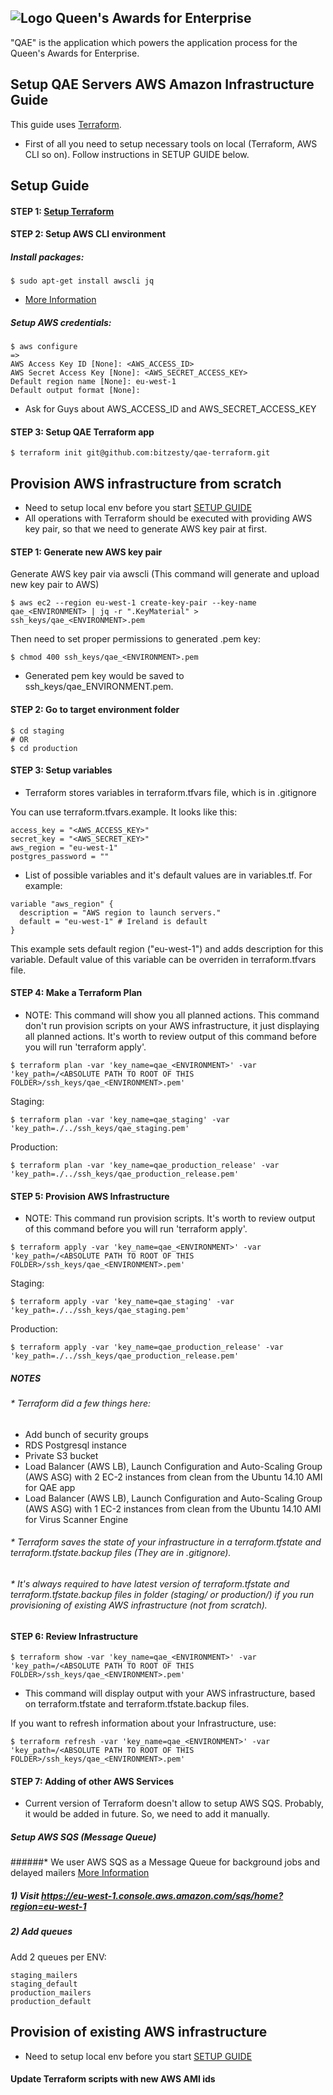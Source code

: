 ![Logo](https://raw.githubusercontent.com/bitzesty/qae/master/public/gov.uk_logotype_crown.png) Queen's Awards for Enterprise
---------------------------

"QAE" is the application which powers the application process for the Queen's Awards for Enterprise.

## Setup QAE Servers AWS Amazon Infrastructure Guide

This guide uses [Terraform](https://www.terraform.io/docs/index.html).

* First of all you need to setup necessary tools on local (Terraform, AWS CLI so on).
  Follow instructions in SETUP GUIDE below.

## Setup Guide

#### STEP 1: [Setup Terraform](https://terraform.io/downloads.html)

#### STEP 2: Setup AWS CLI environment

##### Install packages:
```
$ sudo apt-get install awscli jq
```

* [More Information](http://docs.aws.amazon.com/cli/latest/userguide/installing.html)

##### Setup AWS credentials:

```
$ aws configure
=>
AWS Access Key ID [None]: <AWS_ACCESS_ID>
AWS Secret Access Key [None]: <AWS_SECRET_ACCESS_KEY>
Default region name [None]: eu-west-1
Default output format [None]:
```

* Ask for Guys about AWS_ACCESS_ID and AWS_SECRET_ACCESS_KEY

#### STEP 3: Setup QAE Terraform app

```
$ terraform init git@github.com:bitzesty/qae-terraform.git
```

## Provision AWS infrastructure from scratch

* Need to setup local env before you start [SETUP GUIDE](https://github.com/bitzesty/qae-terraform#step-1-setup-terraform)
* All operations with Terraform should be executed with providing AWS key pair,
  so that we need to generate AWS key pair at first.

#### STEP 1: Generate new AWS key pair

Generate AWS key pair via awscli (This command will generate and upload new key pair to AWS)
```
$ aws ec2 --region eu-west-1 create-key-pair --key-name qae_<ENVIRONMENT> | jq -r ".KeyMaterial" > ssh_keys/qae_<ENVIRONMENT>.pem
```

Then need to set proper permissions to generated .pem key:
```
$ chmod 400 ssh_keys/qae_<ENVIRONMENT>.pem
```

* Generated pem key would be saved to ssh_keys/qae_ENVIRONMENT.pem.

#### STEP 2: Go to target environment folder

```
$ cd staging
# OR
$ cd production
```

#### STEP 3: Setup variables

* Terraform stores variables in terraform.tfvars file, which is in .gitignore

You can use terraform.tfvars.example.
It looks like this:
```
access_key = "<AWS_ACCESS_KEY>"
secret_key = "<AWS_SECRET_KEY>"
aws_region = "eu-west-1"
postgres_password = ""
```

* List of possible variables and it's default values are in variables.tf. For example:

```
variable "aws_region" {
  description = "AWS region to launch servers."
  default = "eu-west-1" # Ireland is default
}
```
This example sets default region ("eu-west-1") and adds description for this variable.
Default value of this variable can be overriden in terraform.tfvars file.

#### STEP 4: Make a Terraform Plan

* NOTE:
  This command will show you all planned actions.
  This command don't run provision scripts on your AWS infrastructure, it just displaying
  all planned actions.
  It's worth to review output of this command before you will run 'terraform apply'.

```
$ terraform plan -var 'key_name=qae_<ENVIRONMENT>' -var 'key_path=/<ABSOLUTE PATH TO ROOT OF THIS FOLDER>/ssh_keys/qae_<ENVIRONMENT>.pem'
```

Staging:
```
$ terraform plan -var 'key_name=qae_staging' -var 'key_path=./../ssh_keys/qae_staging.pem'
```

Production:
```
$ terraform plan -var 'key_name=qae_production_release' -var 'key_path=./../ssh_keys/qae_production_release.pem'
```

#### STEP 5: Provision AWS Infrastructure

* NOTE:
  This command run provision scripts.
  It's worth to review output of this command before you will run 'terraform apply'.

```
$ terraform apply -var 'key_name=qae_<ENVIRONMENT>' -var 'key_path=/<ABSOLUTE PATH TO ROOT OF THIS FOLDER>/ssh_keys/qae_<ENVIRONMENT>.pem'
```

Staging:
```
$ terraform apply -var 'key_name=qae_staging' -var 'key_path=./../ssh_keys/qae_staging.pem'
```

Production:
```
$ terraform apply -var 'key_name=qae_production_release' -var 'key_path=./../ssh_keys/qae_production_release.pem'
```

##### NOTES

###### * Terraform did a few things here:

* Add bunch of security groups
* RDS Postgresql instance
* Private S3 bucket
* Load Balancer (AWS LB), Launch Configuration and Auto-Scaling Group (AWS ASG) with 2 EC-2 instances from clean from the Ubuntu 14.10 AMI for QAE app
* Load Balancer (AWS LB), Launch Configuration and Auto-Scaling Group (AWS ASG) with 1 EC-2 instances from clean from the Ubuntu 14.10 AMI for Virus Scanner Engine

###### * Terraform saves the state of your infrastructure in a terraform.tfstate and terraform.tfstate.backup files (They are in .gitignore).


###### * It's always required to have latest version of terraform.tfstate and terraform.tfstate.backup files in <ENVIRONMENT> folder (staging/ or production/) if you run provisioning of existing AWS infrastructure (not from scratch).

#### STEP 6: Review Infrastructure

```
$ terraform show -var 'key_name=qae_<ENVIRONMENT>' -var 'key_path=/<ABSOLUTE PATH TO ROOT OF THIS FOLDER>/ssh_keys/qae_<ENVIRONMENT>.pem'
```

* This command will display output with your AWS infrastructure, based on terraform.tfstate and terraform.tfstate.backup files.

If you want to refresh information about your Infrastructure, use:

```
$ terraform refresh -var 'key_name=qae_<ENVIRONMENT>' -var 'key_path=/<ABSOLUTE PATH TO ROOT OF THIS FOLDER>/ssh_keys/qae_<ENVIRONMENT>.pem'
```

#### STEP 7: Adding of other AWS Services

* Current version of Terraform doesn't allow to setup AWS SQS.
  Probably, it would be added in future.
  So, we need to add it manually.

##### Setup AWS SQS (Message Queue)

######* We user AWS SQS as a Message Queue for background jobs and delayed mailers [More Information](http://aws.amazon.com/documentation/sqs/)

##### 1) Visit https://eu-west-1.console.aws.amazon.com/sqs/home?region=eu-west-1

##### 2) Add queues

Add 2 queues per ENV:

```
staging_mailers
staging_default
production_mailers
production_default
```

## Provision of existing AWS infrastructure

* Need to setup local env before you start [SETUP GUIDE](https://github.com/bitzesty/qae-terraform#step-1-setup-terraform)

#### Update Terraform scripts with new AWS AMI ids



